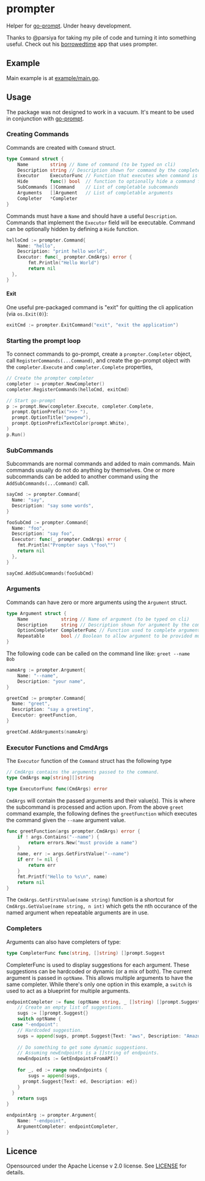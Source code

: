 # prompter
Helper for [go-prompt](https://github.com/c-bata/go-prompt/). Under heavy development.

Thanks to @parsiya for taking my pile of code and turning it into something useful. Check out his [borrowedtime](https://github.com/parsiya/borrowedtime) app that uses prompter. 

## Example
Main example is at [example/main.go](example/main.go).

## Usage
The package was not designed to work in a vacuum. It's meant to be used in conjunction with [go-prompt](https://github.com/c-bata/go-prompt/).

### Creating Commands
Commands are created with `Command` struct.

```go
type Command struct {
	Name        string // Name of command (to be typed on cli)
	Description string // Description shown for command by the completer
	Executor    ExecutorFunc // Function that executes when command is run
	Hide        func() bool  // function to optionally hide a command from the completer
	SubCommands []Command    // List of completable subcommands
	Arguments   []Argument   // List of completable arguments
	Completer   *Completer
}
```

Commands must have a `Name` and should have a useful `Description`. Commands that implement the `Executor` field will be executable. Command can be optionally hidden by defining a `Hide` function.

```go
helloCmd := prompter.Command{
	Name: "hello",
	Description: "print hello world", 
	Executor: func(_ prompter.CmdArgs) error {
		fmt.Println("Hello World")
		return nil
  },
}
```

#### Exit

One useful pre-packaged command is "exit" for quitting the cli application (via `os.Exit(0)`):

```go
exitCmd := prompter.ExitCommand("exit", "exit the application")
```


### Starting the prompt loop
To connect commands to go-prompt, create a `prompter.Completer` object, call `RegisterCommands(...Command)`, and create the go-prompt object with the `completer.Execute` and `completer.Complete` properties,

```go
// Create the prompter completer
completer := prompter.NewCompleter()
completer.RegisterCommands(helloCmd, exitCmd)

// Start go-prompt
p := prompt.New(completer.Execute, completer.Complete,
  prompt.OptionPrefix(">>> "),
  prompt.OptionTitle("pewpew"),
  prompt.OptionPrefixTextColor(prompt.White),
)
p.Run()
```

### SubCommands
Subcommands are normal commands and added to main commands. Main commands usually do not do anything by themselves. One or more subcommands can be added to another command using the `AddSubCommands(...Command)` call.

```go
sayCmd := prompter.Command{
  Name: "say",
  Description: "say some words",
}

fooSubCmd := prompter.Command{
  Name: "foo",
  Description: "say foo",
  Executor: func(_ prompter.CmdArgs) error {
    fmt.Println("Prompter says \"foo\"")
    return nil
  },
}

sayCmd.AddSubCommands(fooSubCmd)
```

### Arguments
Commands can have zero or more arguments using the `Argument` struct.

```go
type Argument struct {
	Name            string // Name of argument (to be typed on cli)
	Description     string // Description shown for argument by the completer
	OptionCompleter CompleterFunc // Function used to complete argument fields
	Repeatable      bool // Boolean to allow argument to be provided multiple times with different values
}
```

The following code can be called on the command line like: `greet --name Bob`

```go
nameArg := prompter.Argument{
	Name: "--name",
	Description: "your name",
}

greetCmd := prompter.Command{
  Name: "greet",
  Description: "say a greeting",
  Executor: greetFunction,
}

greetCmd.AddArguments(nameArg)
```

### Executor Functions and CmdArgs
The `Executor` function of the `Command` struct has the following type

``` go
// CmdArgs contains the arguments passed to the command.
type CmdArgs map[string][]string

type ExecutorFunc func(CmdArgs) error
```

`CmdArgs` will contain the passed arguments and their value(s). This is where the subcommand is processed and action upon. From the above `greet` command example, the following defines the `greetFunction` which executes the command given the `--name` argument value.

```go
func greetFunction(args prompter.CmdArgs) error {
	if ! args.Contains("--name") {
		return errors.New("must provide a name")
	}
	name, err := args.GetFirstValue("--name")
	if err != nil {
		return err
	}
	fmt.Printf("Hello to %s\n", name)
	return nil
}
```

The `CmdArgs.GetFirstValue(name string)` function is a shortcut for `CmdArgs.GetValue(name string, n int)` which gets the nth occurance of the named argument when repeatable arguments are in use.

### Completers
Arguments can also have completers of type:

```go
type CompleterFunc func(string, []string) []prompt.Suggest
```

CompleterFunc is used to display suggestions for each argument. These suggestions can be hardcoded or dynamic (or a mix of both). The current argument is passed in `optName`. This allows multiple arguments to have the same completer. While there's only one option in this example, a `switch` is used to act as a blueprint for multiple arguments.

```go
endpointCompleter := func (optName string, _ []string) []prompt.Suggest {
	// Create an empty list of suggestions.
	sugs := []prompt.Suggest{}
	switch optName {
  case "-endpoint":
    // Hardcoded suggestion.
    sugs = append(sugs, prompt.Suggest{Text: "aws", Description: "Amazon endpoint"})
    
    // Do something to get some dynamic suggestions.
    // Assuming newEndpoints is a []string of endpoints.
    newEndpoints := GetEndpointsFromAPI()
    
    for _, ed := range newEndpoints {
        sugs = append(sugs,
      prompt.Suggest{Text: ed, Description: ed})
    }
  }
	return sugs
}

endpointArg := prompter.Argument{
	Name: "-endpoint",
	ArgumentCompleter: endpointCompleter,
}
```

## Licence
Opensourced under the Apache License v 2.0 license. See [LICENSE](LICENSE) for details.
